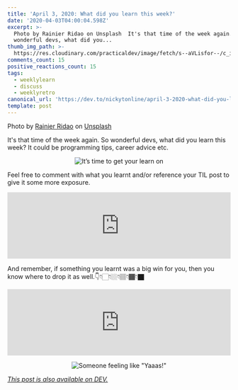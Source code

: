 ```yaml
---
title: 'April 3, 2020: What did you learn this week?'
date: '2020-04-03T04:00:04.598Z'
excerpt: >-
  Photo by Rainier Ridao on Unsplash  It's that time of the week again. So
  wonderful devs, what did you...
thumb_img_path: >-
  https://res.cloudinary.com/practicaldev/image/fetch/s--aVLisfor--/c_imagga_scale,f_auto,fl_progressive,h_420,q_auto,w_1000/https://dev-to-uploads.s3.amazonaws.com/i/h4v24ph0r08qhpsvqwma.jpg
comments_count: 15
positive_reactions_count: 15
tags:
  - weeklylearn
  - discuss
  - weeklyretro
canonical_url: 'https://dev.to/nickytonline/april-3-2020-what-did-you-learn-this-week-61p'
template: post
---
```

Photo by [Rainier Ridao](https://unsplash.com/@rainierridao?utm_source=unsplash&utm_medium=referral&utm_content=creditCopyText) on [Unsplash](https://unsplash.com/s/photos/learn?utm_source=unsplash&utm_medium=referral&utm_content=creditCopyText)

It's that time of the week again. So wonderful devs, what did you learn this week? It could be programming tips, career advice etc.

<center>

![It’s time to get your learn on](https://media.giphy.com/media/a7NBvg3Ss8UYo/giphy.gif)

</center>

Feel free to comment with what you learnt and/or reference your TIL post to give it some more exposure.


<iframe class="liquidTag" src="https://dev.to/embed/tag?args=todayilearned" style="border: 0; width: 100%;"></iframe>


And remember, if something you learnt was a big win for you, then you know where to drop it as well.👇👇🏻👇🏼👇🏽👇🏾👇🏿


<iframe class="liquidTag" src="https://dev.to/embed/link?args=https%3A%2F%2Fdev.to%2Fjess%2Fwhat-was-your-win-this-week-22af" style="border: 0; width: 100%;"></iframe>


<center>

![Someone feeling like "Yaaas!"](https://media.giphy.com/media/zBhZiVNNQjfTG/giphy.gif)

</center>

*[This post is also available on DEV.](https://dev.to/nickytonline/april-3-2020-what-did-you-learn-this-week-61p)*


<script>
const parent = document.getElementsByTagName('head')[0];
const script = document.createElement('script');
script.type = 'text/javascript';
script.src = 'https://cdnjs.cloudflare.com/ajax/libs/iframe-resizer/4.1.1/iframeResizer.min.js';
script.charset = 'utf-8';
script.onload = function() {
    window.iFrameResize({}, '.liquidTag');
};
parent.appendChild(script);
</script>    
